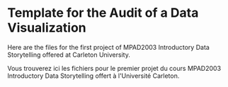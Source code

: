 # Template for the Audit of a Data Visualization

Here are the files for the first project of MPAD2003 Introductory Data Storytelling offered at Carleton University.

Vous trouverez ici les fichiers pour le premier projet du cours MPAD2003 Introductory Data Storytelling offert à l'Université Carleton.
